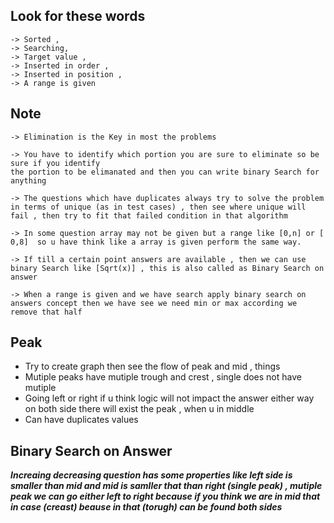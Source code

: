 
## Look for these words
```
-> Sorted ,
-> Searching,
-> Target value ,
-> Inserted in order ,
-> Inserted in position ,
-> A range is given
```


## Note

```
-> Elimination is the Key in most the problems

-> You have to identify which portion you are sure to eliminate so be sure if you identify
the portion to be elimanated and then you can write binary Search for anything

-> The questions which have duplicates always try to solve the problem in terms of unique (as in test cases) , then see where unique will fail , then try to fit that failed condition in that algorithm

-> In some question array may not be given but a range like [0,n] or [ 0,8]  so u have think like a array is given perform the same way.

-> If till a certain point answers are available , then we can use binary Search like [Sqrt(x)] , this is also called as Binary Search on answer

-> When a range is given and we have search apply binary search on answers concept then we have see we need min or max according we remove that half
```

## Peak
- Try to create graph then see the flow of peak and mid , things
- Mutiple peaks have mutiple trough and crest , single does not have mutiple
- Going left or right if u think logic will not impact the answer either way on both side there will exist the peak , when u in middle
- Can have duplicates values

## Binary Search on Answer


***Increaing decreasing question has some properties like left side is smaller than mid and mid is samller that than right (single peak) , 
mutiple peak we can go either left to right because if you think we are in mid that in case (creast) beause in that (torugh) can be found both sides***
